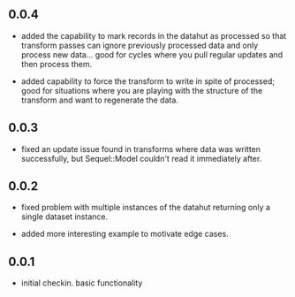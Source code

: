 
0.0.4
-----

* added the capability to mark records in the datahut as processed so that transform passes can ignore previously processed data and only process new data... good for cycles where you pull regular updates and then process them.

* added capability to force the transform to write in spite of processed; good for situations where you are playing with the structure of the transform and want to regenerate the data.


0.0.3
-----

* fixed an update issue found in transforms where data was written successfully, but Sequel::Model couldn't read it immediately after.


0.0.2
-----

* fixed problem with multiple instances of the datahut returning only a single dataset instance.

* added more interesting example to motivate edge cases.


0.0.1
-----

* initial checkin. basic functionality
